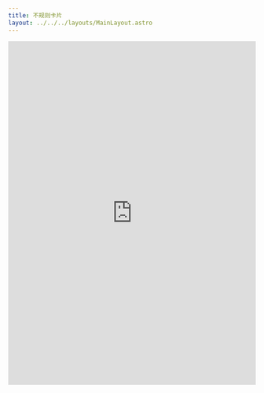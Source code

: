 ```yaml
---
title: 不规则卡片
layout: ../../../layouts/MainLayout.astro
---
```


<iframe height="700" style="width: 100%;" scrolling="no" title="不规则卡片" src="https://codepen.io/javascriptfield/embed/GRxgLWN?default-tab=result" frameborder="no" loading="lazy" allowtransparency="true" allowfullscreen="true">
  See the Pen <a href="https://codepen.io/javascriptfield/pen/GRxgLWN">
  不规则卡片</a> by ye (<a href="https://codepen.io/javascriptfield">@javascriptfield</a>)
  on <a href="https://codepen.io">CodePen</a>.
</iframe>
